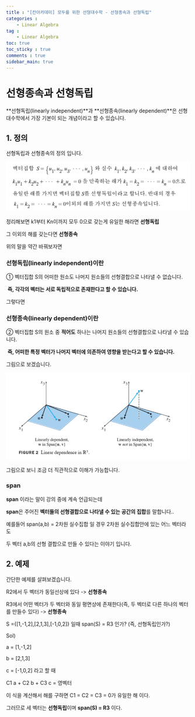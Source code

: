 ```yaml
---
title : "[칸아카데미] 모두를 위한 선형대수학 - 선형종속과 선형독립"
categories :
    - Linear Algebra
tag :
    - Linear Algebra
toc: true
toc_sticky : true
comments : true
sidebar_main: true
---
```


# 선형종속과 선형독립

**선형독립(linearly independent)**과 **선형종속(linearly dependent)**은 선형대수학에서 가장 기본이 되는 개념이라고 할 수 있습니다.



## 1. 정의



선형독립과 선형종속의 정의 입니다.

![linear_independent](../../images/linear_independent.JPEG)

정리해보면 k1부터 Kn이까지 모두 0으로 갖는게 유일한 해라면 **선형독립**

그 이외의 해를 갖는다면 **선형종속**

위의 말을 약간 바꿔보자면

### 선형독립(linearly independent)이란

① 벡터집합 S의 어떠한 원소도 나머지 원소들의 선형결합으로 나타낼 수 없습니다.

​     **즉, 각각의 벡터는 서로 독립적으로 존재한다고 할 수 있습니다.**

그렇다면 

### 선형종속(linearly dependent)이란

② 벡터집합 S의 원소 중 **적어도** 하나는 나머지 원소들의 선형결합으로 나타낼 수 있습니다.

​     **즉, 어떠한 특정 벡터가 나머지 벡터에 의존하여 영향을 받는다고 할 수 있습니다.**

그림으로 보겠습니다.

![img](../../images/선형독립.png)

그림으로 보니 조금 더 직관적으로 이해가 가능합니다.

### span

**span** 이라는 말이 강의 중에 계속 언급되는데  

**span**은 주어진 **벡터들의 선형결합으로 나타낼 수 있는 공간의 집합**를 말합니다..

예를들어 span(a,b) = 2차원 실수집합 일 경우 2차원 실수집합안에 있는 어느 벡터라도

두 벡터 a,b의 선형 결합으로 만들 수 있다는 이야기 입니다.



## 2. 예제

간단한 예제를 살펴보겠습니다.

R2에서 두 벡터가 동일선상에 있다 -> **선형종속**

R3에서 어떤 벡터가 두 벡터와 동일 평면상에 존재한다(즉, 두 벡터로 다른 하나의 벡터를 만들수 있다) -> **선형종속**



S ={[1,-1,2],[2,1,3],[-1,0,2]} 일때 span(S) = R3 인가? (즉, 선형독립인가?)

Sol) 

a = [1,-1,2]

b = [2,1,3]

c = [-1,0,2] 라고 할 때

C1 a + C2 b + C3 c = 영벡터

이 식을 계산해서 해를 구하면 C1 = C2 = C3 = 0가 유일한 해 이다.

그러므로 세 벡터는 **선형독립**이며 **span(S) = R3** 이다.





